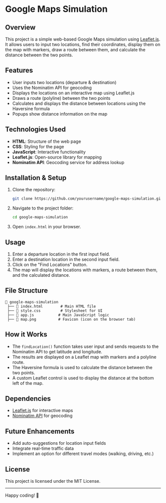 # Google Maps Simulation

## Overview
This project is a simple web-based Google Maps simulation using [Leaflet.js](https://leafletjs.com/). It allows users to input two locations, find their coordinates, display them on the map with markers, draw a route between them, and calculate the distance between the two points.

## Features
- User inputs two locations (departure & destination)
- Uses the Nominatim API for geocoding
- Displays the locations on an interactive map using Leaflet.js
- Draws a route (polyline) between the two points
- Calculates and displays the distance between locations using the Haversine formula
- Popups show distance information on the map

## Technologies Used
- **HTML**: Structure of the web page
- **CSS**: Styling for the page
- **JavaScript**: Interactive functionality
- **Leaflet.js**: Open-source library for mapping
- **Nominatim API**: Geocoding service for address lookup

## Installation & Setup
1. Clone the repository:
   ```sh
   git clone https://github.com/yourusername/google-maps-simulation.git
   ```
2. Navigate to the project folder:
   ```sh
   cd google-maps-simulation
   ```
3. Open `index.html` in your browser.

## Usage
1. Enter a departure location in the first input field.
2. Enter a destination location in the second input field.
3. Click on the "Find Locations" button.
4. The map will display the locations with markers, a route between them, and the calculated distance.

## File Structure
```
📂 google-maps-simulation
 ├── 📄 index.html        # Main HTML file
 ├── 📄 style.css         # Stylesheet for UI
 ├── 📄 app.js           # Main JavaScript logic
 ├── 📄 map.png          # Favicon (icon on the browser tab)
```

## How it Works
- The `findLocation()` function takes user input and sends requests to the Nominatim API to get latitude and longitude.
- The results are displayed on a Leaflet map with markers and a polyline route.
- The Haversine formula is used to calculate the distance between the two points.
- A custom Leaflet control is used to display the distance at the bottom left of the map.

## Dependencies
- [Leaflet.js](https://leafletjs.com/) for interactive maps
- [Nominatim API](https://nominatim.org/) for geocoding

## Future Enhancements
- Add auto-suggestions for location input fields
- Integrate real-time traffic data
- Implement an option for different travel modes (walking, driving, etc.)

## License
This project is licensed under the MIT License.

---
Happy coding! 🚀


